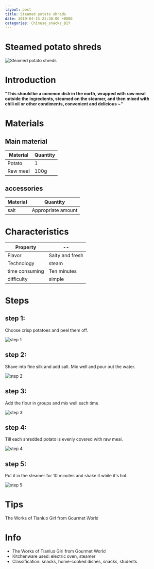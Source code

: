 ```yaml
---
layout: post
title: Steamed potato shreds
date: 2019-04-15 22:30:00 +0800
categories: Chinese_snacks_DIY
---
```


# Steamed potato shreds

![Steamed potato shreds]({{site.baseurl}}/img/445275/445275.jpg)

# Introduction

**"This should be a common dish in the north, wrapped with raw meal outside the ingredients, steamed on the steamer, and then mixed with chili oil or other condiments, convenient and delicious ~"**

# Materials


## Main material

Material|Quantity
--|--
Potato|1
Raw meal|100g

## accessories

Material|Quantity
--|--
salt|Appropriate amount

# Characteristics

Property|--
--|--
Flavor|Salty and fresh
Technology|steam
time consuming|Ten minutes
difficulty|simple

# Steps

## step 1:

Choose crisp potatoes and peel them off.

![step 1]({{site.baseurl}}/img/445275/1.jpg)

## step 2:

Shave into fine silk and add salt. Mix well and pour out the water.

![step 2]({{site.baseurl}}/img/445275/2.jpg)

## step 3:

Add the flour in groups and mix well each time.

![step 3]({{site.baseurl}}/img/445275/3.jpg)

## step 4:

Till each shredded potato is evenly covered with raw meal.

![step 4]({{site.baseurl}}/img/445275/4.jpg)

## step 5:

Put it in the steamer for 10 minutes and shake it while it's hot.

![step 5]({{site.baseurl}}/img/445275/5.jpg)

# Tips

The Works of Tianluo Girl from Gourmet World

# Info

- The Works of Tianluo Girl from Gourmet World
- Kitchenware used: electric oven, steamer
- Classification: snacks, home-cooked dishes, snacks, students
